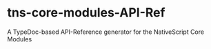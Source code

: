 # tns-core-modules-API-Ref
A TypeDoc-based API-Reference generator for the NativeScript Core Modules
